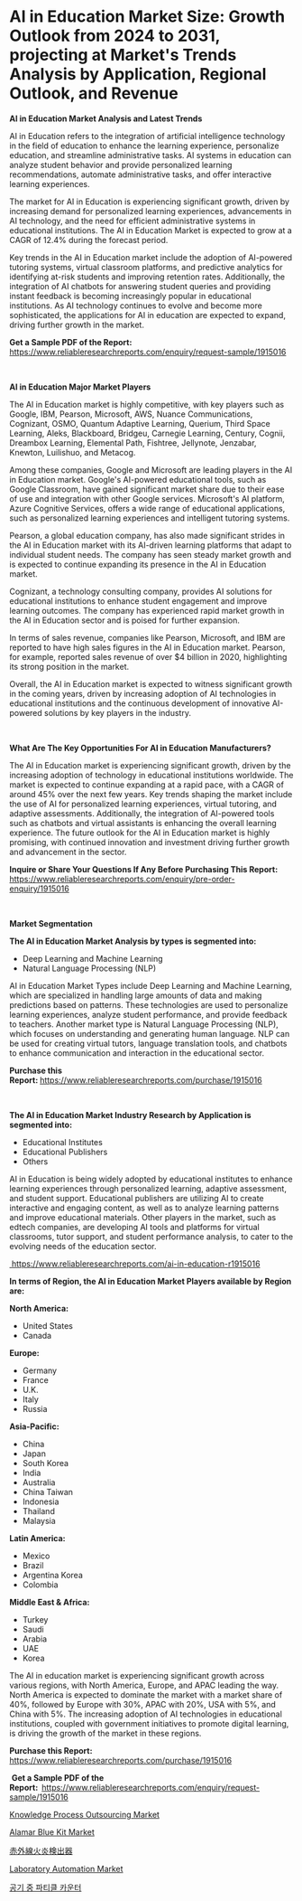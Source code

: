 <p><h1>AI in Education Market Size: Growth Outlook from 2024 to 2031, projecting at Market's Trends Analysis by Application, Regional Outlook, and Revenue</h1></p><p><strong>AI in Education Market Analysis and Latest Trends</strong></p>
<p><p>AI in Education refers to the integration of artificial intelligence technology in the field of education to enhance the learning experience, personalize education, and streamline administrative tasks. AI systems in education can analyze student behavior and provide personalized learning recommendations, automate administrative tasks, and offer interactive learning experiences.</p><p>The market for AI in Education is experiencing significant growth, driven by increasing demand for personalized learning experiences, advancements in AI technology, and the need for efficient administrative systems in educational institutions. The AI in Education Market is expected to grow at a CAGR of 12.4% during the forecast period.</p><p>Key trends in the AI in Education market include the adoption of AI-powered tutoring systems, virtual classroom platforms, and predictive analytics for identifying at-risk students and improving retention rates. Additionally, the integration of AI chatbots for answering student queries and providing instant feedback is becoming increasingly popular in educational institutions. As AI technology continues to evolve and become more sophisticated, the applications for AI in education are expected to expand, driving further growth in the market.</p></p>
<p><strong>Get a Sample PDF of the Report:&nbsp;</strong> <a href="https://www.reliableresearchreports.com/enquiry/request-sample/1915016">https://www.reliableresearchreports.com/enquiry/request-sample/1915016</a></p>
<p>&nbsp;</p>
<p><strong>AI in Education Major Market Players</strong></p>
<p><p>The AI in Education market is highly competitive, with key players such as Google, IBM, Pearson, Microsoft, AWS, Nuance Communications, Cognizant, OSMO, Quantum Adaptive Learning, Querium, Third Space Learning, Aleks, Blackboard, Bridgeu, Carnegie Learning, Century, Cognii, Dreambox Learning, Elemental Path, Fishtree, Jellynote, Jenzabar, Knewton, Luilishuo, and Metacog.</p><p>Among these companies, Google and Microsoft are leading players in the AI in Education market. Google's AI-powered educational tools, such as Google Classroom, have gained significant market share due to their ease of use and integration with other Google services. Microsoft's AI platform, Azure Cognitive Services, offers a wide range of educational applications, such as personalized learning experiences and intelligent tutoring systems.</p><p>Pearson, a global education company, has also made significant strides in the AI in Education market with its AI-driven learning platforms that adapt to individual student needs. The company has seen steady market growth and is expected to continue expanding its presence in the AI in Education market.</p><p>Cognizant, a technology consulting company, provides AI solutions for educational institutions to enhance student engagement and improve learning outcomes. The company has experienced rapid market growth in the AI in Education sector and is poised for further expansion.</p><p>In terms of sales revenue, companies like Pearson, Microsoft, and IBM are reported to have high sales figures in the AI in Education market. Pearson, for example, reported sales revenue of over $4 billion in 2020, highlighting its strong position in the market.</p><p>Overall, the AI in Education market is expected to witness significant growth in the coming years, driven by increasing adoption of AI technologies in educational institutions and the continuous development of innovative AI-powered solutions by key players in the industry.</p></p>
<p>&nbsp;</p>
<p><strong>What Are The Key Opportunities For AI in Education Manufacturers?</strong></p>
<p><p>The AI in Education market is experiencing significant growth, driven by the increasing adoption of technology in educational institutions worldwide. The market is expected to continue expanding at a rapid pace, with a CAGR of around 45% over the next few years. Key trends shaping the market include the use of AI for personalized learning experiences, virtual tutoring, and adaptive assessments. Additionally, the integration of AI-powered tools such as chatbots and virtual assistants is enhancing the overall learning experience. The future outlook for the AI in Education market is highly promising, with continued innovation and investment driving further growth and advancement in the sector.</p></p>
<p><strong>Inquire or Share Your Questions If Any Before Purchasing This Report:</strong> <a href="https://www.reliableresearchreports.com/enquiry/pre-order-enquiry/1915016">https://www.reliableresearchreports.com/enquiry/pre-order-enquiry/1915016</a></p>
<p>&nbsp;</p>
<p><strong>Market Segmentation</strong></p>
<p><strong>The AI in Education Market Analysis by types is segmented into:</strong></p>
<p><ul><li>Deep Learning and Machine Learning</li><li>Natural Language Processing (NLP)</li></ul></p>
<p><p>AI in Education Market Types include Deep Learning and Machine Learning, which are specialized in handling large amounts of data and making predictions based on patterns. These technologies are used to personalize learning experiences, analyze student performance, and provide feedback to teachers. Another market type is Natural Language Processing (NLP), which focuses on understanding and generating human language. NLP can be used for creating virtual tutors, language translation tools, and chatbots to enhance communication and interaction in the educational sector.</p></p>
<p><strong>Purchase this Report:&nbsp;</strong><a href="https://www.reliableresearchreports.com/purchase/1915016">https://www.reliableresearchreports.com/purchase/1915016</a></p>
<p>&nbsp;</p>
<p><strong>The AI in Education Market Industry Research by Application is segmented into:</strong></p>
<p><ul><li>Educational Institutes</li><li>Educational Publishers</li><li>Others</li></ul></p>
<p><p>AI in Education is being widely adopted by educational institutes to enhance learning experiences through personalized learning, adaptive assessment, and student support. Educational publishers are utilizing AI to create interactive and engaging content, as well as to analyze learning patterns and improve educational materials. Other players in the market, such as edtech companies, are developing AI tools and platforms for virtual classrooms, tutor support, and student performance analysis, to cater to the evolving needs of the education sector.</p></p>
<p><a href="https://www.reliableresearchreports.com/ai-in-education-r1915016">&nbsp;https://www.reliableresearchreports.com/ai-in-education-r1915016</a></p>
<p><strong>In terms of Region, the AI in Education Market Players available by Region are:</strong></p>
<p>
    <p> <strong> North America: </strong>
        <ul>
            <li>United States</li>
            <li>Canada</li>
        </ul>
        </p> 
    <p> <strong> Europe: </strong>
        <ul>
            <li>Germany</li>
            <li>France</li>
            <li>U.K.</li>
            <li>Italy</li>
            <li>Russia</li>
        </ul>
        </p> 
    <p> <strong> Asia-Pacific: </strong>
        <ul>
            <li>China</li>
            <li>Japan</li>
            <li>South Korea</li>
            <li>India</li>
            <li>Australia</li>
            <li>China Taiwan</li>
            <li>Indonesia</li>
            <li>Thailand</li>
            <li>Malaysia</li>
        </ul>
        </p> 
    <p> <strong> Latin America: </strong>
        <ul>
            <li>Mexico</li>
            <li>Brazil</li>
            <li>Argentina Korea</li>
            <li>Colombia</li>
        </ul>
        </p> 
    <p> <strong> Middle East & Africa: </strong>
        <ul>
            <li>Turkey</li>
            <li>Saudi</li>
            <li>Arabia</li>
            <li>UAE</li>
            <li>Korea</li>
        </ul>
    </p>
    </p>
<p><p>The AI in education market is experiencing significant growth across various regions, with North America, Europe, and APAC leading the way. North America is expected to dominate the market with a market share of 40%, followed by Europe with 30%, APAC with 20%, USA with 5%, and China with 5%. The increasing adoption of AI technologies in educational institutions, coupled with government initiatives to promote digital learning, is driving the growth of the market in these regions.</p></p>
<p><strong>Purchase this Report: </strong><a href="https://www.reliableresearchreports.com/purchase/1915016">https://www.reliableresearchreports.com/purchase/1915016</a></p>
<p>&nbsp;<strong>Get a Sample PDF of the Report:&nbsp;&nbsp;</strong><a href="https://www.reliableresearchreports.com/enquiry/request-sample/1915016">https://www.reliableresearchreports.com/enquiry/request-sample/1915016</a></p>
<p><strong></strong></p>
<p><p><a href="https://github.com/wusalecollins540tpqoz/Market-Research-Report-List-2/blob/main/knowledge-process-outsourcing-market.md">Knowledge Process Outsourcing Market</a></p><p><a href="https://www.linkedin.com/pulse/global-alamar-blue-kit-market-size-trends-insights-projections-kfytf">Alamar Blue Kit Market</a></p><p><a href="https://github.com/oqxogxyvqe90775/Market-Research-Report-List-2/blob/main/511727420043.md">赤外線火炎検出器</a></p><p><a href="https://github.com/kathiaseamanalvaradovlprc2h/Market-Research-Report-List-2/blob/main/laboratory-automation-market.md">Laboratory Automation Market</a></p><p><a href="https://github.com/valroy852/Market-Research-Report-List-1/blob/main/211933259453.md">공기 중 파티클 카운터</a></p></p>